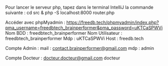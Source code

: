 Pour lancer le serveur php, tapez dans le terminal IntelliJ la commande suivante :
cd src & php -S localhost:8000 router.php

Accéder avec phpMyadmin :
https://freedb.tech/phpmyadmin/index.php?pma_username=freedbtech_brainperformer&pma_password=uKTCaSPWVi
Nom BDD : freedbtech_brainperformer
Nom Utilisateur : freedbtech_brainperformer
Mdp : uKTCaSPWVi
Host : freedb.tech

Compte Admin :
mail : contact.brainperformer@gmail.com
mdp : admin

Compte Docteur :
docteur.docteur@gmail.com
docteur

